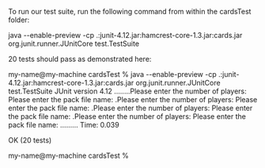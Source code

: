 To run our test suite, run the following command from within the cardsTest folder:

java --enable-preview -cp .:junit-4.12.jar:hamcrest-core-1.3.jar:cards.jar org.junit.runner.JUnitCore test.TestSuite



20 tests should pass as demonstrated here:

my-name@my-machine cardsTest % java --enable-preview -cp .:junit-4.12.jar:hamcrest-core-1.3.jar:cards.jar org.junit.runner.JUnitCore test.TestSuite
JUnit version 4.12
........Please enter the number of players: Please enter the pack file name: .Please enter the number of players: Please enter the pack file name: .Please enter the number of players: Please enter the pack file name: .Please enter the number of players: Please enter the pack file name: .........
Time: 0.039

OK (20 tests)

my-name@my-machine cardsTest % 